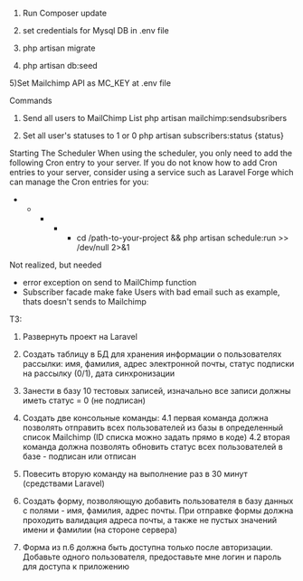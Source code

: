 1) Run Composer update

2) set credentials for Mysql DB in .env file
3) php artisan migrate
4) php artisan db:seed

5)Set Mailchimp API as MC_KEY at .env file


Commands 
1) Send all users to MailChimp List 
php artisan mailchimp:sendsubsribers  

2) Set all user's statuses to 1 or 0
php artisan subscribers:status {status}


Starting The Scheduler
When using the scheduler, you only need to add the following Cron entry to your server. If you do not know how to add Cron entries to your server, consider using a service such as Laravel Forge which can manage the Cron entries for you:

* * * * * cd /path-to-your-project && php artisan schedule:run >> /dev/null 2>&1


Not realized, but needed
 - error exception on send to MailChimp function
 - Subscriber facade make fake Users with bad email such as example, thats doesn't sends to Mailchimp


 ТЗ:

1. Развернуть проект на Laravel
2. Создать таблицу в БД для хранения информации о пользователях рассылки: 
имя, фамилия, адрес электронной почты, статус подписки на рассылку (0/1), дата синхронизации

3. Занести в базу 10 тестовых записей, изначально все записи должны иметь статус = 0 (не подписан)

4. Создать две консольные команды:
4.1 первая команда должна позволять отправить всех пользователей из базы в определенный список Mailchimp (ID списка можно задать прямо в коде)
4.2 вторая команда должна позволять обновить статус всех пользователей в базе - подписан или отписан

5. Повесить вторую команду на выполнение раз в 30 минут (средствами Laravel)

6. Создать форму, позволяющую добавить пользователя в базу данных с полями - имя, фамилия, адрес почты. 
При отправке формы должна проходить валидация адреса почты, а также не пустых значений имени и фамилии (на стороне сервера)

7. Форма из п.6 должна быть доступна только после авторизации. 
Добавьте одного пользователя, предоставьте мне логин и пароль для доступа к приложению
